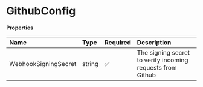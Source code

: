 # GithubConfig

**Properties**

| Name                 | Type   | Required | Description                                                |
| :------------------- | :----- | :------- | :--------------------------------------------------------- |
| WebhookSigningSecret | string | ✅       | The signing secret to verify incoming requests from Github |
